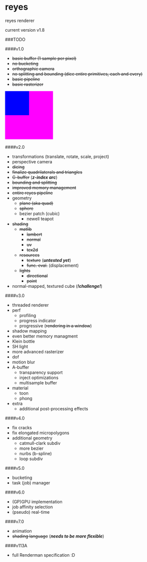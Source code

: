 # reyes
reyes renderer

current version v1.8

###TODO

####v1.0

- ~~basic buffer (1 sample per pixel)~~
- ~~no bucketing~~
- ~~orthographic camera~~
- ~~no splitting and bounding (dice entire primitives, each and every)~~
- ~~basic pipeline~~
- ~~basic rasterizer~~

![First render](log/reyes_first.png "First image")

####v2.0

- transformations (translate, rotate, scale, project)
- perspective camera
- ~~dicing~~
- ~~finalize quadrilaterals and triangles~~
- ~~G-buffer~~ (***z-index arc***)
- ~~bounding and splitting~~
- ~~improved memory management~~
- ~~entire reyes pipeline~~
- geometry
    - ~~plane (aka quad)~~
    - ~~sphere~~
    - bezier patch (cubic)
        - newell teapot
- ~~shading~~
    - ~~matlib~~
        - ~~lambert~~
        - ~~normal~~
        - ~~uv~~
        - ~~tex2d~~
    - ~~resources~~
        - ~~texture~~ (***untested yet***)
        - ~~func. eval.~~ (displacement)
    - ~~lights~~
        - ~~directional~~
        - ~~point~~
- normal-mapped, textured cube (***!challenge!***)

####v3.0

- threaded renderer
- perf
    - profiling
    - progress indicator
    - progressive (~~rendering in a window~~)
- shadow mapping
- even better memory managment
- Klein bottle
- SH light
- more advanced rasterizer
- dof
- motion blur
- A-buffer
    - transparency support
    - inject optimizations
    - multisample buffer
- material
    - toon
    - phong
- extra
    - additional post-processing effects

####v4.0

- fix cracks
- fix elongated micropolygons
- additional geometry
    - catmull-clark subdiv
    - more bezier
    - nurbs (b-spline)
    - loop subdiv

####v5.0 

- bucketing
- task (job) manager

####v6.0

- (GP)GPU implementation
- job affinity selection
- (pseudo) real-time

####v7.0

- animation
- ~~shading language~~ (***needs to be more flexible***)

####v113A

- full Renderman specification :D